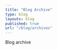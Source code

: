 ```yaml
---
title: "Blog Archive"
type: blog
layouts: blog
published: true
url: "/blog/archives"
---
```

Blog archive
